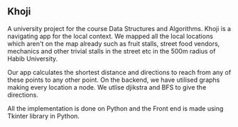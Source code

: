 ## Khoji

A university project for the course Data Structures and Algorithms. Khoji is a navigating app for the local context. We mapped all the local locations which aren't on the map already such as fruit stalls, street food vendors, mechanics and other trivial stalls in the street etc in the 500m radius of Habib University.

Our app calculates the shortest distance and directions to reach from any of these points to any other point. On the backend, we have utilised graphs making every location a node. We utlise djikstra and BFS to give the directions.

All the implementation is done on Python and the Front end is made using Tkinter library in Python.
